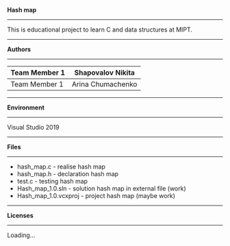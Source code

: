 **Hash map**

***
This is educational project to learn C and data structures at MIPT.
***
**Authors**
***
Team Member 1 | Shapovalov Nikita
--------------|-------------------
Team Member 1 | Arina Chumachenko
***
**Environment**
***
Visual Studio 2019
***
**Files**
***
* hash_map.c - realise hash map 
* hash_map.h - declaration hash map 
* test.c - testing hash map
* Hash_map_1.0.sln - solution hash map in external file (work)
* Hash_map_1.0.vcxproj - project hash map  (maybe work)
***
**Licenses**
***
Loading...
